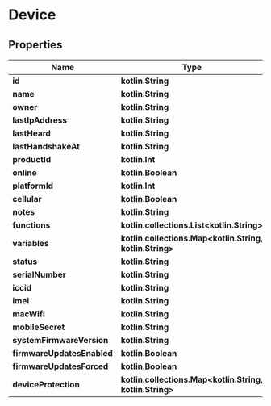 
# Device

## Properties
| Name | Type | Description | Notes |
| ------------ | ------------- | ------------- | ------------- |
| **id** | **kotlin.String** |  |  [optional] |
| **name** | **kotlin.String** |  |  [optional] |
| **owner** | **kotlin.String** |  |  [optional] |
| **lastIpAddress** | **kotlin.String** |  |  [optional] |
| **lastHeard** | **kotlin.String** |  |  [optional] |
| **lastHandshakeAt** | **kotlin.String** |  |  [optional] |
| **productId** | **kotlin.Int** |  |  [optional] |
| **online** | **kotlin.Boolean** |  |  [optional] |
| **platformId** | **kotlin.Int** |  |  [optional] |
| **cellular** | **kotlin.Boolean** |  |  [optional] |
| **notes** | **kotlin.String** |  |  [optional] |
| **functions** | **kotlin.collections.List&lt;kotlin.String&gt;** |  |  [optional] |
| **variables** | **kotlin.collections.Map&lt;kotlin.String, kotlin.String&gt;** |  |  [optional] |
| **status** | **kotlin.String** |  |  [optional] |
| **serialNumber** | **kotlin.String** |  |  [optional] |
| **iccid** | **kotlin.String** |  |  [optional] |
| **imei** | **kotlin.String** |  |  [optional] |
| **macWifi** | **kotlin.String** |  |  [optional] |
| **mobileSecret** | **kotlin.String** |  |  [optional] |
| **systemFirmwareVersion** | **kotlin.String** |  |  [optional] |
| **firmwareUpdatesEnabled** | **kotlin.Boolean** |  |  [optional] |
| **firmwareUpdatesForced** | **kotlin.Boolean** |  |  [optional] |
| **deviceProtection** | **kotlin.collections.Map&lt;kotlin.String, kotlin.String&gt;** |  |  [optional] |



